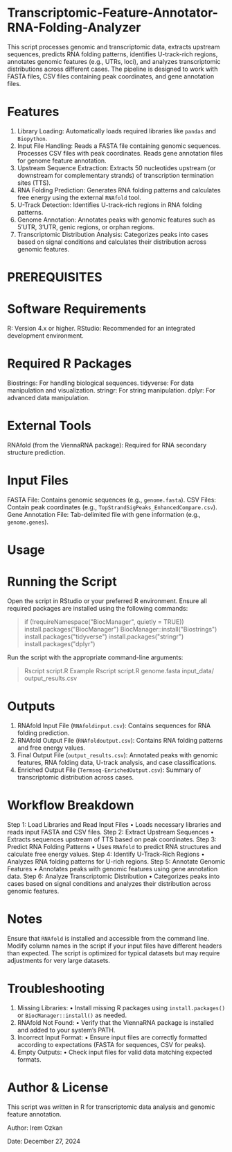 # Transcriptomic-Feature-Annotator-RNA-Folding-Analyzer
This script processes genomic and transcriptomic data, extracts upstream sequences, predicts RNA folding patterns, identifies U-track-rich regions, annotates genomic features (e.g., UTRs, loci), and analyzes transcriptomic distributions across different cases. The pipeline is designed to work with FASTA files, CSV files containing peak coordinates, and gene annotation files.

# Features
1. Library Loading: Automatically loads required libraries like `pandas` and `Biopython`.
2. 	Input File Handling:
    Reads a FASTA file containing genomic sequences.
    Processes CSV files with peak coordinates.
   	Reads gene annotation files for genome feature annotation.
3. Upstream Sequence Extraction:
    Extracts 50 nucleotides upstream (or downstream for complementary strands) of transcription termination sites (TTS).
4. RNA Folding Prediction:
    Generates RNA folding patterns and calculates free energy using the external `RNAfold` tool.
5. U-Track Detection:
    Identifies U-track-rich regions in RNA folding patterns.
6. Genome Annotation:
    Annotates peaks with genomic features such as 5’UTR, 3’UTR, genic regions, or orphan regions.
7. Transcriptomic Distribution Analysis:
    Categorizes peaks into cases based on signal conditions and calculates their distribution across genomic features.
# PREREQUISITES
# Software Requirements
R: Version 4.x or higher.
RStudio: Recommended for an integrated development environment.
# Required R Packages
Biostrings: For handling biological sequences.
tidyverse: For data manipulation and visualization.
stringr: For string manipulation.
dplyr: For advanced data manipulation.
# External Tools
RNAfold (from the ViennaRNA package): Required for RNA secondary structure prediction.
# Input Files
FASTA File: Contains genomic sequences (e.g., `genome.fasta`).
CSV Files: Contain peak coordinates (e.g., `TopStrandSigPeaks_EnhancedCompare.csv`).
Gene Annotation File: Tab-delimited file with gene information (e.g., `genome.genes`).

# Usage
# Running the Script
Open the script in RStudio or your preferred R environment.
Ensure all required packages are installed using the following commands:
> if (!requireNamespace("BiocManager", quietly = TRUE))
	install.packages("BiocManager")
> BiocManager::install("Biostrings")
> install.packages("tidyverse")
> install.packages("stringr")
> install.packages("dplyr")

Run the script with the appropriate command-line arguments:
> Rscript script.R <fastadirectory> <inputdir> <outputfilename>
Example
> Rscript script.R genome.fasta input_data/ output_results.csv

# Outputs
1. RNAfold Input File (`RNAfoldinput.csv`):
    Contains sequences for RNA folding prediction.
2. RNAfold Output File (`RNAfoldoutput.csv`):
    Contains RNA folding patterns and free energy values.
3. Final Output File (`output_results.csv`):
    Annotated peaks with genomic features, RNA folding data, U-track analysis, and case classifications.
4. Enriched Output File (`Termseq-EnrichedOutput.csv`):
    Summary of transcriptomic distribution across cases.

# Workflow Breakdown
Step 1: Load Libraries and Read Input Files
	•	Loads necessary libraries and reads input FASTA and CSV files.
Step 2: Extract Upstream Sequences
	•	Extracts sequences upstream of TTS based on peak coordinates.
Step 3: Predict RNA Folding Patterns
	•	Uses `RNAfold` to predict RNA structures and calculate free energy values.
Step 4: Identify U-Track-Rich Regions
	•	Analyzes RNA folding patterns for U-rich regions.
Step 5: Annotate Genomic Features
	•	Annotates peaks with genomic features using gene annotation data.
Step 6: Analyze Transcriptomic Distribution
	•	Categorizes peaks into cases based on signal conditions and analyzes their distribution across genomic features.

# Notes
Ensure that `RNAfold` is installed and accessible from the command line.
Modify column names in the script if your input files have different headers than expected.
The script is optimized for typical datasets but may require adjustments for very large datasets.

# Troubleshooting
1. Missing Libraries:
	•	Install missing R packages using `install.packages()` or `BiocManager::install()` as needed.
2. RNAfold Not Found:
	•	Verify that the ViennaRNA package is installed and added to your system’s PATH.
3. Incorrect Input Format:
	•	Ensure input files are correctly formatted according to expectations (FASTA for sequences, CSV for peaks).
4. Empty Outputs:
	•	Check input files for valid data matching expected formats.

# Author & License
This script was written in R for transcriptomic data analysis and genomic feature annotation.

Author: Irem Ozkan

Date: December 27, 2024
